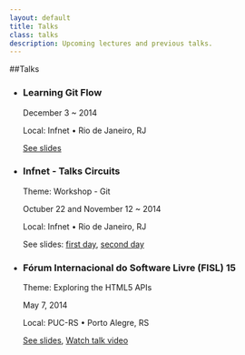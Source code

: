 ```yaml
---
layout: default
title: Talks
class: talks
description: Upcoming lectures and previous talks.
---
```


##Talks

<ul id="exp">
  <li>
     <h3>Learning Git Flow </h3>
     <p>December 3 ~ 2014</p>
     <p>Local: Infnet • Rio de Janeiro, RJ</p>
     <p>
       <a href="https://speakerdeck.com/raphamorim/git-flow-workshop">See slides</a>
    </p>
  </li>
  <li>
     <h3>Infnet - Talks Circuits</h3>
     <p>Theme: Workshop - Git</p>
     <p>Octuber 22 and November 12 ~ 2014</p>
     <p>Local: Infnet • Rio de Janeiro, RJ</p>
     <p>
        See slides: <a href="https://speakerdeck.com/raphamorim/git-workshop-parte-1">first day</a>,
        <a href="https://speakerdeck.com/raphamorim/git-workshop-parte-2">second day</a>
    </p>
  </li>
  <li>
     <h3>Fórum Internacional do Software Livre (FISL) 15</h3>
     <p>Theme: Exploring the HTML5 APIs</p>
     <p>May 7, 2014</p>
     <p>Local: PUC-RS • Porto Alegre, RS</p>
     <p><a href="https://speakerdeck.com/raphamorim/explorando-as-apis-do-html5">See slides</a>,
        <a href="http://youtu.be/bSQoMs8AE5w">Watch talk video</a></p>
  </li>
</ul>

<br><br><br>
